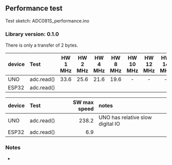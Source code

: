 

## Performance test  

Test sketch:  ADC081S_performance.ino


### Library version: 0.1.0

There is only a transfer of 2 bytes.


|  device    |  Test        | HW 1 MHz | HW 2 MHz | HW 4 MHz | HW 8 MHz  | HW 10 MHz | HW 12 MHz | HW 14 MHz | HW 16 MHz |
|:-----------|:-------------|:--------:|:--------:|:--------:|:---------:|:---------:|:---------:|:---------:|:---------:|
|  UNO       |  adc.read()  |   33.6   |   25.6   |   21.6   |   19.6    |     -     |     -     |     -     |     -     |
|  ESP32     |  adc.read()  |          |          |          |           |           |           |           |           |



|  device  |  Test        | SW max speed  |  notes  |
|:---------|:-------------|--------------:|:--------|
|  UNO     |  adc.read()  |    238.2      | UNO has relative slow digital IO
|  ESP32   |  adc.read()  |      6.9      |



### Notes

- 
